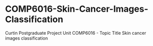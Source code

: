 # COMP6016-Skin-Cancer-Images-Classification
Curtin Postgraduate Project Unit COMP6016 - Topic Title Skin cancer images classification
